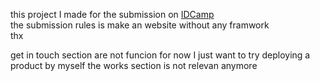 this project I made for the submission on <a href="https://idcamp.ioh.co.id/" target="_blank">IDCamp</a></br>
the submission rules is make an website without any framwork</br>
thx

get in touch section are not funcion for now
I just want to try deploying a product by myself
the works section is not relevan anymore
